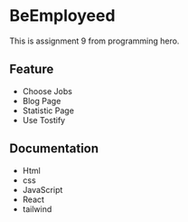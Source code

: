 # BeEmployeed

This is assignment 9 from programming hero.



## Feature

- Choose Jobs
- Blog Page
- Statistic Page
- Use Tostify


## Documentation
- Html
- css
- JavaScript
- React
- tailwind